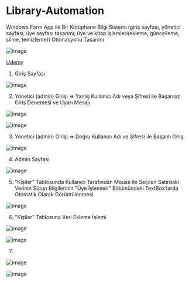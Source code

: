 # Library-Automation
Windows Form App ile Bir Kütüphane Bilgi Sistemi (giriş sayfası, yönetici sayfası, üye sayfası tasarımı; üye ve kitap işlemleri(ekleme, güncelleme, silme, temizleme)) Otomasyonu Tasarımı

![image](https://github.com/aliylmztr/MiniATM/assets/123991935/3fa5e9fc-1204-4dc2-909d-299d60362699)

<a href="https://www.udemy.com/">Udemy </a>

1. Giriş Sayfası

![image](https://github.com/aliylmztr/Library-Automation/assets/123991935/c97f8572-0383-4d15-932a-c56a8bd622fa)

2. Yönetici (admin) Girişi => Yanlış Kullanıcı Adı veya Şifresi ile Başarısız Giriş Denemesi ve Uyarı Mesajı

![image](https://github.com/aliylmztr/Library-Automation/assets/123991935/735cbef9-718a-4a3b-ad88-68c3142884dc)

![image](https://github.com/aliylmztr/Library-Automation/assets/123991935/81986742-979f-420f-84e6-f10d0814fc0f)

3. Yönetici (admin) Girişi => Doğru Kullanıcı Adı ve Şifresi ile Başarılı Giriş

![image](https://github.com/aliylmztr/Library-Automation/assets/123991935/2e3f767f-5434-4652-bdc7-4fdab7e550ba)

4. Admin Sayfası

![image](https://github.com/aliylmztr/Library-Automation/assets/123991935/f93e2473-1b1f-4a86-b5bd-f42449ebab0a)

5. "Kişiler" Tablosunda Kullanıcı Tarafından Mouse ile Seçilen Satırdaki Verinin Sütun Bilgilerinin "Üye İşlemleri" Bölümündeki TextBox'larda Otomatik Olarak Görüntülenmesi

![image](https://github.com/aliylmztr/Library-Automation/assets/123991935/79aea582-3daf-4ff0-bb8d-cdf38f83feb5)

6. "Kişiler" Tablosuna Veri Ekleme İşlemi

![image](https://github.com/aliylmztr/Library-Automation/assets/123991935/24336ed7-c36f-4a64-90d4-d927bcb70536)

![image](https://github.com/aliylmztr/Library-Automation/assets/123991935/ed33040b-e591-44ac-99a4-3bfbc65a2c0b)

7.

![image](https://github.com/aliylmztr/Library-Automation/assets/123991935/f54417fe-ba89-488a-bb0e-3f064e971fdf)

![image](https://github.com/aliylmztr/Library-Automation/assets/123991935/5e961daa-9c5f-4f43-9ea2-0ba366de5124)

